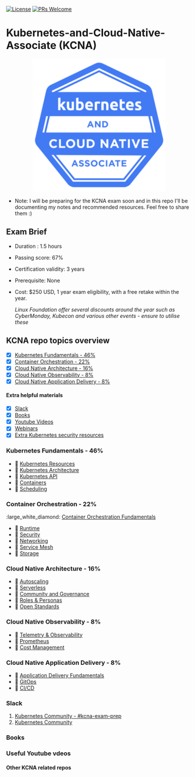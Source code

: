 [![License](https://img.shields.io/badge/License-Apache_2.0-blue.svg)](https://opensource.org/licenses/Apache-2.0)
[![PRs Welcome](https://img.shields.io/badge/PRs-welcome-brightgreen.svg?style=flat-square)](http://makeapullrequest.com)

# Kubernetes-and-Cloud-Native-Associate (KCNA)

<p align="center">
  <img width="360" src="KCNA-logo.jpeg">
</p>

- Note: I will be preparing for the KCNA exam soon and in this repo I'll be documenting my notes and recommended resources. Feel free to share them :)

## Exam Brief

- Duration : 1.5 hours
<!-- Number of questions : ??? Multiple choice questions -->
- Passing score: 67%
- Certification validity: 3 years
- Prerequisite: None
- Cost: $250 USD, 1 year exam eligibility, with a free retake within the year.

  *Linux Foundation offer several discounts around the year such as CyberMonday, Kubecon and various other events - ensure to utilise these*

## KCNA repo topics overview

- [X] [Kubernetes Fundamentals - 46%](#kubernetes-fundamentals---46)
- [X] [Container Orchestration - 22%](#containerr-orchestration---22)
- [X] [Cloud Native Architecture - 16%](#cloud-native-architecture---16)
- [X] [Cloud Native Observability - 8%](#cloud-native-observability---8)
- [X] [Cloud Native Application Delivery - 8%](#cloud-native-application-delivery---8)

#### Extra helpful materials

- [x] [Slack](#slack)
- [x] [Books](#books)
- [x] [Youtube Videos](#youtube-videos)
- [x] [Webinars](#webinars)
- [x] [Extra Kubernetes security resources](generic-kubernetes-containers-security/Kubernetes.md)

### Kubernetes Fundamentals - 46%

- :small_orange_diamond: [Kubernetes Resources](link)
- :small_orange_diamond: [Kubernetes Architecture](link)
- :small_orange_diamond: [Kubernetes API](link)
- :small_orange_diamond: [Containers](link)
- :small_orange_diamond: [Scheduling](link)

### Container Orchestration - 22%

:large_white_diamond: [Container Orchestration Fundamentals](link)
- :small_orange_diamond: [Runtime](link)
- :small_orange_diamond: [Security](link)
- :small_orange_diamond: [Networking](link)
- :small_orange_diamond: [Service Mesh](link)
- :small_orange_diamond: [Storage](link)

### Cloud Native Architecture - 16%

- :small_orange_diamond: [Autoscaling](link)
- :small_orange_diamond: [Serverless](link)
- :small_orange_diamond: [Community and Governance](link)
- :small_orange_diamond: [Roles & Personas](link)
- :small_orange_diamond: [Open Standards](link)

### Cloud Native Observability - 8%

- :small_orange_diamond: [Telemetry & Observability](link)
- :small_orange_diamond: [Prometheus](link)
- :small_orange_diamond: [Cost Management](link)

### Cloud Native Application Delivery - 8%

- :small_orange_diamond: [Application Delivery Fundamentals](link)
- :small_orange_diamond: [GitOps](link)
- :small_orange_diamond: [CI/CD](link)

### Slack

1. [Kubernetes Community - #kcna-exam-prep](https://kubernetes.slack.com)
1. [Kubernetes Community](https://kubernauts-slack-join.herokuapp.com/)

### Books

### Useful Youtube vdeos

#### Other KCNA related repos
